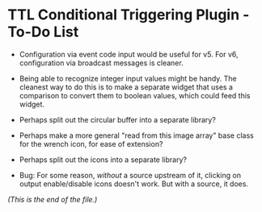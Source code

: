 # TTL Conditional Triggering Plugin - To-Do List

* Configuration via event code input would be useful for v5. For v6,
configuration via broadcast messages is cleaner.

* Being able to recognize integer input values might be handy. The cleanest
way to do this is to make a separate widget that uses a comparison to
convert them to boolean values, which could feed this widget.

* Perhaps split out the circular buffer into a separate library?

* Perhaps make a more general "read from this image array" base class for
the wrench icon, for ease of extension?

* Perhaps split out the icons into a separate library?

* Bug: For some reason, _without_ a source upstream of it, clicking on output enable/disable icons doesn't work. But with a source, it does.

_(This is the end of the file.)_
